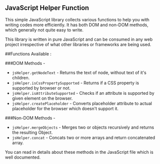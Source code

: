 JavaScript Helper Function
--------------------------------

This simple JavaScript library collects various functions to help you with writing codes more efficiently. It has both DOM and non-DOM methods, which generally not quite easy to write.

This library is written in pure JavaScript and can be consumed in any web project irrespective of what other libraries or frameworks are being used.

##Functions Available :

###DOM Methods -
* `jsHelper.getNodeText` - Returns the text of node, without text of it's children.
* `jsHelper.isCssPropertySupported` - Returns if a CSS property is supported by browser or not.
* `jsHelper.isAttributeSupported` - Checks if an attribute is supported by given element on the browser.
* `jsHelper.createPlaceholder` - Converts placeholder attribute to actual placeholder for the browser which doesn't support it.

###Non-DOM Methods -
* `jsHelper.mergeObjects` - Merges two or objects recursively and returns the resulting Object.
* `jsHelper.concat` - Concats two or more arrays and return concatenated array.

You can read in details about these methods in the JavaScript file which is well documented.